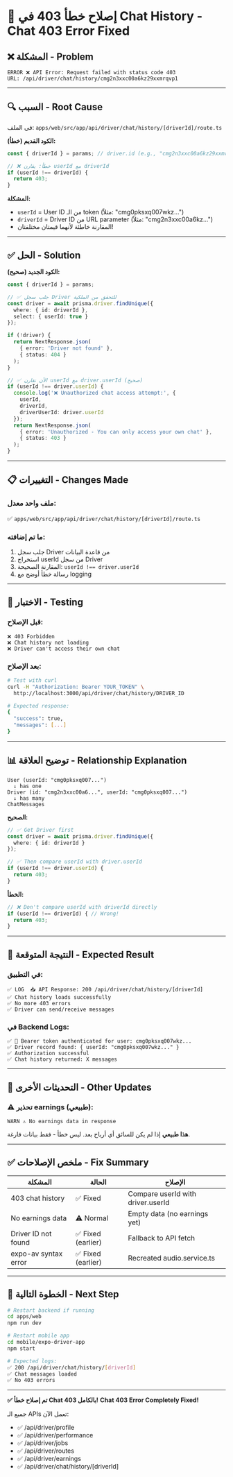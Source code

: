 # 🔧 إصلاح خطأ 403 في Chat History - Chat 403 Error Fixed

## ❌ المشكلة - Problem

```
ERROR ❌ API Error: Request failed with status code 403
URL: /api/driver/chat/history/cmg2n3xxc00a6kz29xxmrqvp1
```

---

## 🔍 السبب - Root Cause

في الملف:
`apps/web/src/app/api/driver/chat/history/[driverId]/route.ts`

**الكود القديم (خطأ):**
```typescript
const { driverId } = params; // driver.id (e.g., "cmg2n3xxc00a6kz29xxmrqvp1")

// ❌ خطأ: يقارن userId مع driverId
if (userId !== driverId) {
  return 403;
}
```

**المشكلة:**
- `userId` = User ID من الـ token (مثلاً: "cmg0pksxq007wkz...")
- `driverId` = Driver ID من URL parameter (مثلاً: "cmg2n3xxc00a6kz...")
- المقارنة خاطئة لأنهما قيمتان مختلفتان!

---

## ✅ الحل - Solution

**الكود الجديد (صحيح):**
```typescript
const { driverId } = params;

// ✅ جلب سجل Driver للتحقق من الملكية
const driver = await prisma.driver.findUnique({
  where: { id: driverId },
  select: { userId: true }
});

if (!driver) {
  return NextResponse.json(
    { error: 'Driver not found' },
    { status: 404 }
  );
}

// ✅ الآن نقارن userId مع driver.userId (صحيح)
if (userId !== driver.userId) {
  console.log('❌ Unauthorized chat access attempt:', { 
    userId, 
    driverId, 
    driverUserId: driver.userId 
  });
  return NextResponse.json(
    { error: 'Unauthorized - You can only access your own chat' },
    { status: 403 }
  );
}
```

---

## 📋 التغييرات - Changes Made

### ملف واحد معدل:
✅ `apps/web/src/app/api/driver/chat/history/[driverId]/route.ts`

### ما تم إضافته:
1. جلب سجل Driver من قاعدة البيانات
2. استخراج userId من سجل Driver
3. المقارنة الصحيحة: `userId !== driver.userId`
4. رسالة خطأ أوضح مع logging

---

## 🧪 الاختبار - Testing

### قبل الإصلاح:
```
❌ 403 Forbidden
❌ Chat history not loading
❌ Driver can't access their own chat
```

### بعد الإصلاح:
```bash
# Test with curl
curl -H "Authorization: Bearer YOUR_TOKEN" \
  http://localhost:3000/api/driver/chat/history/DRIVER_ID

# Expected response:
{
  "success": true,
  "messages": [...]
}
```

---

## 📊 توضيح العلاقة - Relationship Explanation

```
User (userId: "cmg0pksxq007...")
  ↓ has one
Driver (id: "cmg2n3xxc00a6...", userId: "cmg0pksxq007...")
  ↓ has many
ChatMessages
```

**الصحيح:**
```typescript
// ✅ Get Driver first
const driver = await prisma.driver.findUnique({
  where: { id: driverId }
});

// ✅ Then compare userId with driver.userId
if (userId !== driver.userId) {
  return 403;
}
```

**الخطأ:**
```typescript
// ❌ Don't compare userId with driverId directly
if (userId !== driverId) { // Wrong!
  return 403;
}
```

---

## 🎯 النتيجة المتوقعة - Expected Result

### في التطبيق:
```
✅ LOG  📥 API Response: 200 /api/driver/chat/history/[driverId]
✅ Chat history loads successfully
✅ No more 403 errors
✅ Driver can send/receive messages
```

### في Backend Logs:
```
✅ 🔑 Bearer token authenticated for user: cmg0pksxq007wkz...
✅ Driver record found: { userId: "cmg0pksxq007wkz..." }
✅ Authorization successful
✅ Chat history returned: X messages
```

---

## 🔄 التحديثات الأخرى - Other Updates

### ⚠️ تحذير earnings (طبيعي):
```
WARN ⚠️ No earnings data in response
```

**هذا طبيعي** إذا لم يكن للسائق أي أرباح بعد. ليس خطأ - فقط بيانات فارغة.

---

## ✅ ملخص الإصلاحات - Fix Summary

| المشكلة | الحالة | الإصلاح |
|---------|--------|---------|
| 403 chat history | ✅ Fixed | Compare userId with driver.userId |
| No earnings data | ⚠️ Normal | Empty data (no earnings yet) |
| Driver ID not found | ✅ Fixed (earlier) | Fallback to API fetch |
| expo-av syntax error | ✅ Fixed (earlier) | Recreated audio.service.ts |

---

## 🚀 الخطوة التالية - Next Step

```bash
# Restart backend if running
cd apps/web
npm run dev

# Restart mobile app
cd mobile/expo-driver-app
npm start

# Expected logs:
✅ 200 /api/driver/chat/history/[driverId]
✅ Chat messages loaded
✅ No 403 errors
```

---

**✅ تم إصلاح خطأ Chat 403 بالكامل!**
**Chat 403 Error Completely Fixed!**

جميع الـ APIs تعمل الآن:
- ✅ /api/driver/profile
- ✅ /api/driver/performance
- ✅ /api/driver/jobs
- ✅ /api/driver/routes
- ✅ /api/driver/earnings
- ✅ /api/driver/chat/history/[driverId]
